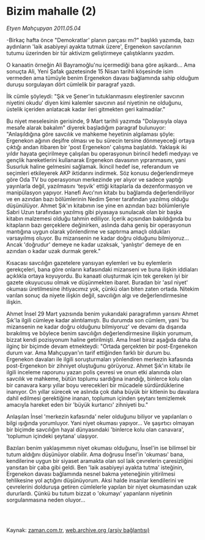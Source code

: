 # Bizim mahalle (2)

*Etyen Mahçupyan 2011.05.04*

<td class="columnist-detail">
<p>-Birkaç hafta önce "Demokratlar' planın parçası mı?" başlıklı yazımda, bazı aydınların 'laik asabiyeyi ayakta tutmak üzere', Ergenekon savcılarının tutumu üzerinden bir tür aktivizm geliştirmeye çalıştıklarını yazdım.</p>
<p>
<div id="haberMetinDiv">
<p>O kanaatin örneğin Ali Bayramoğlu'nu içermediği bana göre aşikardı... Ama sonuçta Ali, Yeni Şafak gazetesinde 15 Nisan tarihli köşesinde isim vermeden ama tümüyle benim Ergenekon davası bağlamında sahip olduğum duruşu sorgulayan dört cümlelik bir paragraf yazdı. 
<p>İlk cümle şöyleydi: "Şık ve Şener'in tutuklanmasını eleştirenler savcının niyetini okudu' diyen kimi kalemler savcının asıl niyetinin ne olduğunu, üstelik içeriden anlatacak kadar ileri gitmekten geri kalmadılar."
<p>Bu niyet meselesinin gerisinde, 9 Mart tarihli yazımda "Dolayısıyla olaya mesafe alarak bakalım" diyerek başladığım paragraf bulunuyor: "Anlaşıldığına göre savcılık ve mahkeme heyetinin algılaması şöyle: Ergenekon ağının deşifre olması ve bu sürecin tersine dönmeyeceği ortaya çıktığı andan itibaren bir 'post Ergenekon' çalışma başlatıldı. Yaklaşık iki yıldır hayata geçirilmeye çalışılan bu operasyonun birincil hedefi medyayı ve gençlik hareketlerini kullanarak Ergenekon davasının yıpranmasını, yani Susurluk haline gelmesini sağlamak. İkincil hedef ise, referandum ve seçimleri etkileyerek AKP iktidarını indirmek. Söz konusu değerlendirmeye göre Oda TV bu operasyonun merkezinde yer alıyor ve sadece yaptığı yayınlarla değil, yazılmasını 'teşvik' ettiği kitaplarla da dezenformasyon ve manipülasyon yapıyor. Hanefi Avcı'nın kitabı bu bağlamda değerlendiriliyor ve en azından bazı bölümlerinin Nedim Şener tarafından yazılmış olduğu düşünülüyor. Ahmet Şık'ın kitabının ise yine en azından bazı bölümleriyle Sabri Uzun tarafından yazılmış gibi piyasaya sunulacak olan bir başka kitabın malzemesi olduğu tahmin ediliyor. İçerik açısından bakıldığında bu kitapların bazı gerçeklere değinirken, aslında daha geniş bir operasyonun mantığına uygun olarak yönlendirme ve saptırma amaçlı oldukları varsayılmış oluyor. Bu mizansenin ne kadar doğru olduğunu bilmiyoruz... Ancak 'doğrudur' demeye ne kadar uzaksak, 'yanlıştır' demeye de en azından o kadar uzak durmak gerek."
<p>Kısacası savcılığın gazetelere yansıyan eylemleri ve bu eylemlerin gerekçeleri, bana göre onların kafasındaki mizanseni ve buna ilişkin iddiaları açıklıkla ortaya koyuyordu. Bu kanaati oluşturmak için tek gereken iyi bir gazete okuyucusu olmak ve düşünmekten ibaret. Buradan bir 'asıl niyet' okuması üretilmesine ihtiyacımız yok, çünkü olan biten zaten ortada. Nitekim varılan sonuç da niyete ilişkin değil, savcılığın algı ve değerlendirmesine ilişkin.
<p>Ahmet İnsel 29 Mart yazısında benim yukarıdaki paragrafımın yarısını Ahmet Şık'la ilgili cümleye kadar alıntılamıştı. Bu durumda son cümlem, yani 'bu mizansenin ne kadar doğru olduğunu bilmiyoruz' ve devamı da dışarıda bırakılmış ve böylece benim savcılığın değerlendirmesine ilişkin yorumum, bizzat kendi pozisyonum haline getirilmişti. Ama İnsel biraz aşağıda daha da ilginç bir biçimde devam etmekteydi: "Ortada gerçekten bir post-Ergenekon durum var. Ama Mahçupyan'ın tarif ettiğinden farklı bir durum bu. Ergenekon davaları ile ilgili soruşturmaları yönlendiren merkezin kafasında post-Ergenekon bir zihniyet oluştuğunu görüyoruz. Ahmet Şık'ın kitabı ile ilgili inceleme raporunu yazan polis çevresi ve onun etki alanında olan savcılık ve mahkeme, bütün toplumu sardığına inandığı, binlerce kolu olan bir canavara karşı yıllar boyu verecekleri bir mücadele sürdürdüklerine inanıyor. On yıllar sürecek ve aslında çok daha büyük bir kitlenin bu davalara dahil edilmesi gerektiğine inanan, toplumun içinden şeytanı temizlemek amacıyla hareket eden bir 'büyük kurtarıcı' zihniyeti bu."
<p>Anlaşılan İnsel 'merkezin kafasında' neler olduğunu biliyor ve yapılanları o bilgi ışığında yorumluyor. Yani niyet okuması yapıyor... Ve şaşırtıcı olmayan bir biçimde savcılığın hayal dünyasındaki 'binlerce kolu olan canavara', 'toplumun içindeki şeytana' ulaşıyor.
<p>Bazıları benim yaklaşımımın niyet okuması olduğunu, İnsel'in ise bilimsel bir tutum aldığını düşünüyor olabilir. Ama doğrusu İnsel'in 'okuması' bana, kendilerine uygun bir siyaset aramakta olan sol laik çevrelerin çaresizliğini yansıtan bir çaba gibi geldi. Ben 'laik asabiyeyi ayakta tutma' isteğinin, Ergenekon davası bağlamında nesnel bakma yeteneğinin yitirilmesi tehlikesine yol açtığını düşünüyorum. Aksi halde insanlar kendilerini ve çevrelerini dolduruşa getiren cümlelerle yapılan bir niyet okumasından uzak dururlardı. Çünkü bu tutum bizzat o 'okumayı' yapanların niyetinin sorgulanmasına neden oluyor... </p></p></p></p></p></p></p></div>
</p>


<p><br>
		 </br></p></td>

Kaynak: [zaman.com.tr](http://zaman.com.tr/yazar.do?yazino=1129712), [web.archive.org (arşiv bağlantısı)](http://web.archive.org/web/20110905075806/http://www.zaman.com.tr:80/yazar.do?yazino=1129712)
